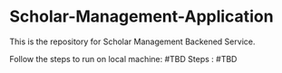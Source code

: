 # Scholar-Management-Application

This is the repository for Scholar Management Backened Service.

Follow the steps to run on local machine:  #TBD
Steps : #TBD

